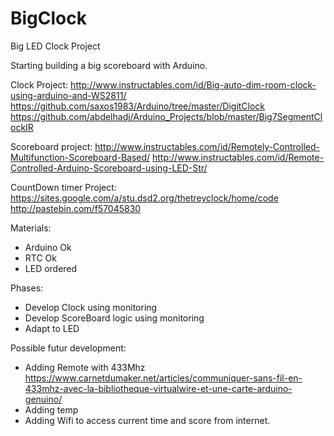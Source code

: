 # BigClock
Big LED Clock Project

Starting building a big scoreboard with Arduino.

Clock Project: 
http://www.instructables.com/id/Big-auto-dim-room-clock-using-arduino-and-WS2811/
https://github.com/saxos1983/Arduino/tree/master/DigitClock
https://github.com/abdelhadj/Arduino_Projects/blob/master/Big7SegmentClockIR

Scoreboard project:
http://www.instructables.com/id/Remotely-Controlled-Multifunction-Scoreboard-Based/
http://www.instructables.com/id/Remote-Controlled-Arduino-Scoreboard-using-LED-Str/

CountDown timer Project:
https://sites.google.com/a/stu.dsd2.org/thetreyclock/home/code
http://pastebin.com/f57045830


Materials:
- Arduino Ok
- RTC Ok
- LED ordered

Phases:
- Develop Clock using monitoring
- Develop ScoreBoard logic using monitoring
- Adapt to LED

Possible futur development:
- Adding Remote with 433Mhz https://www.carnetdumaker.net/articles/communiquer-sans-fil-en-433mhz-avec-la-bibliotheque-virtualwire-et-une-carte-arduino-genuino/
- Adding temp
- Adding Wifi to access current time and score from internet.
